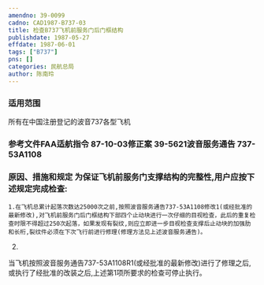 ```yaml
---
amendno: 39-0099  
cadno: CAD1987-B737-03  
title: 检查B737飞机前服务门后门框结构  
publishdate: 1987-05-27  
effdate: 1987-06-01  
tags: ["B737"]  
pns: []  
categories: 民航总局  
author: 陈南玲  
---
```

  
### 适用范围  
所有在中国注册登记的波音737各型飞机  
  
<!--more-->  
### 参考文件FAA适航指令 87-10-03修正案 39-5621波音服务通告 737-53A1108  
  
### 原因、措施和规定     为保证飞机前服务门支撑结构的完整性,用户应按下述规定完成检查:  
    1.在飞机总累计起落次数达25000次之前,按照波音服务通告737-53A1108修改1(或经批准的最新修改),对飞机前服务门后门框结构下部四个止动块进行一次仔细的目视检查，此后的重复检查时限不得超过250次起落，如果发现有裂纹,则应立即进一步目视检查支撑后止动块的加强肋和长桁,裂纹件必须在下次飞行前进行修理(修理方法见上述波音服务通告)。  
2.  
当飞机按照波音服务通告737-53A1108R1(或经批准的最新修改)进行了修理之后,或执行了经批准的改装之后,上述第1项所要求的检查可停止执行。  
  
  
